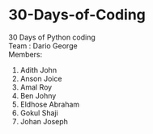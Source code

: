 # 30-Days-of-Coding
30 Days of Python coding
<br> 
Team : Dario George <br>
Members:<br>
1. Adith John <br>
2. Anson Joice <br>
3. Amal Roy <br>
4. Ben Johny <br>
5. Eldhose Abraham <br>
6. Gokul Shaji <br>
7. Johan Joseph <br>
